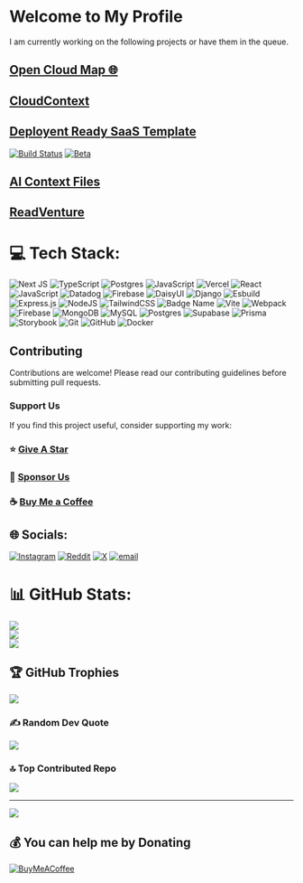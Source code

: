 # Welcome to My Profile
I am currently working on the following projects or have them in the queue.

## [Open Cloud Map 🌐](https://github.com/mathewlewallen/opencloudmap)

## [CloudContext](https://github.com/mathewlewallen/CloudContextTurborepo)

## [Deployent Ready SaaS Template](https://github.com/mathewlewallen/Ready-To-Deploy-SaaS-Template)
[![Build Status](https://img.shields.io/badge/build-passing-brightgreen)](https://github.com/mathewlewallen/cloudcontext) [![Beta](https://img.shields.io/badge/Beta-Free%20Beta-blue)](https://cloudcontext.cc)

## [AI Context Files](https://github.com/mathewlewallen/AI-Context-Files) 

## [ReadVenture](https://github.com/mathewlewallen/readventure-mvp)

# 💻 Tech Stack:
![Next JS](https://img.shields.io/badge/Next-black?style=for-the-badge&logo=next.js&logoColor=white) ![TypeScript](https://img.shields.io/badge/typescript-%23007ACC.svg?style=for-the-badge&logo=typescript&logoColor=white) ![Postgres](https://img.shields.io/badge/postgres-%23316192.svg?style=for-the-badge&logo=postgresql&logoColor=white) ![JavaScript](https://img.shields.io/badge/javascript-%23323330.svg?style=for-the-badge&logo=javascript&logoColor=%23F7DF1E) ![Vercel](https://img.shields.io/badge/vercel-%23000000.svg?style=for-the-badge&logo=vercel&logoColor=white) ![React](https://img.shields.io/badge/react-%2320232a.svg?style=for-the-badge&logo=react&logoColor=%2361DAFB) ![JavaScript](https://img.shields.io/badge/javascript-%23323330.svg?style=for-the-badge&logo=javascript&logoColor=%23F7DF1E) ![Datadog](https://img.shields.io/badge/datadog-%23632CA6.svg?style=for-the-badge&logo=datadog&logoColor=white) ![Firebase](https://img.shields.io/badge/firebase-%23039BE5.svg?style=for-the-badge&logo=firebase) ![DaisyUI](https://img.shields.io/badge/daisyui-5A0EF8?style=for-the-badge&logo=daisyui&logoColor=white) ![Django](https://img.shields.io/badge/django-%23092E20.svg?style=for-the-badge&logo=django&logoColor=white) ![Esbuild](https://img.shields.io/badge/esbuild-%23FFCF00.svg?style=for-the-badge&logo=esbuild&logoColor=black) ![Express.js](https://img.shields.io/badge/express.js-%23404d59.svg?style=for-the-badge&logo=express&logoColor=%2361DAFB) ![NodeJS](https://img.shields.io/badge/node.js-6DA55F?style=for-the-badge&logo=node.js&logoColor=white) ![TailwindCSS](https://img.shields.io/badge/tailwindcss-%2338B2AC.svg?style=for-the-badge&logo=tailwind-css&logoColor=white) ![Badge Name](https://img.shields.io/badge/tRPC-%232596BE.svg?style=for-the-badge&logo=tRPC&logoColor=white) ![Vite](https://img.shields.io/badge/vite-%23646CFF.svg?style=for-the-badge&logo=vite&logoColor=white) ![Webpack](https://img.shields.io/badge/webpack-%238DD6F9.svg?style=for-the-badge&logo=webpack&logoColor=black) ![Firebase](https://img.shields.io/badge/firebase-a08021?style=for-the-badge&logo=firebase&logoColor=ffcd34) ![MongoDB](https://img.shields.io/badge/MongoDB-%234ea94b.svg?style=for-the-badge&logo=mongodb&logoColor=white) ![MySQL](https://img.shields.io/badge/mysql-4479A1.svg?style=for-the-badge&logo=mysql&logoColor=white) ![Postgres](https://img.shields.io/badge/postgres-%23316192.svg?style=for-the-badge&logo=postgresql&logoColor=white) ![Supabase](https://img.shields.io/badge/Supabase-3ECF8E?style=for-the-badge&logo=supabase&logoColor=white) ![Prisma](https://img.shields.io/badge/Prisma-3982CE?style=for-the-badge&logo=Prisma&logoColor=white) ![Storybook](https://img.shields.io/badge/-Storybook-FF4785?style=for-the-badge&logo=storybook&logoColor=white) ![Git](https://img.shields.io/badge/git-%23F05033.svg?style=for-the-badge&logo=git&logoColor=white) ![GitHub](https://img.shields.io/badge/github-%23121011.svg?style=for-the-badge&logo=github&logoColor=white) ![Docker](https://img.shields.io/badge/docker-%230db7ed.svg?style=for-the-badge&logo=docker&logoColor=white)

## Contributing
Contributions are welcome! Please read our contributing guidelines before submitting pull requests.

### Support Us

If you find this project useful, consider supporting my work:

### ⭐ [Give A Star](https://github.com/mathewlewallen?tab=repositories)
### 💖 [Sponsor Us](https://github.com/mathewlewallen)
### ☕ [Buy Me a Coffee](https://buymeacoffee.com/mathewlewallen)
## 🌐 Socials:
[![Instagram](https://img.shields.io/badge/Instagram-%23E4405F.svg?logo=Instagram&logoColor=white)](https://instagram.com/Cloud_context) [![Reddit](https://img.shields.io/badge/Reddit-%23FF4500.svg?logo=Reddit&logoColor=white)](https://reddit.com/user/Cloud_context) [![X](https://img.shields.io/badge/X-black.svg?logo=X&logoColor=white)](https://x.com/Cloud_context_) [![email](https://img.shields.io/badge/Email-D14836?logo=gmail&logoColor=white)](mailto:mathewlewallen@gmail.com) 

# 📊 GitHub Stats:
![](https://github-readme-stats.vercel.app/api?username=Mathewlewallen&theme=dark&hide_border=false&include_all_commits=true&count_private=true)<br/>
![](https://nirzak-streak-stats.vercel.app/?user=Mathewlewallen&theme=dark&hide_border=false)<br/>
![](https://github-readme-stats.vercel.app/api/top-langs/?username=Mathewlewallen&theme=dark&hide_border=false&include_all_commits=true&count_private=true&layout=compact)

## 🏆 GitHub Trophies
![](https://github-profile-trophy.vercel.app/?username=Mathewlewallen&theme=radical&no-frame=false&no-bg=false&margin-w=4)

### ✍️ Random Dev Quote
![](https://quotes-github-readme.vercel.app/api?type=horizontal&theme=dark)

### 🔝 Top Contributed Repo
![](https://github-contributor-stats.vercel.app/api?username=Mathewlewallen&limit=5&theme=dark&combine_all_yearly_contributions=true)

---
[![](https://visitcount.itsvg.in/api?id=Mathewlewallen&icon=0&color=0)](https://visitcount.itsvg.in)

## 💰 You can help me by Donating
[![BuyMeACoffee](https://img.shields.io/badge/Buy%20Me%20a%20Coffee-ffdd00?style=for-the-badge&logo=buy-me-a-coffee&logoColor=black)](https://buymeacoffee.com/Mathewlewallen) 
